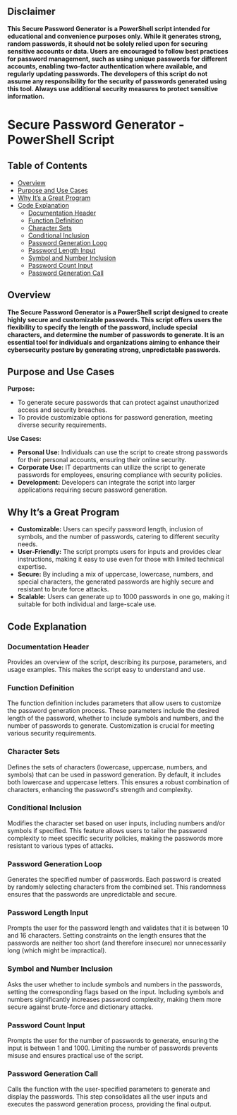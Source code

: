 <h2>Disclaimer</h2>
<b>This Secure Password Generator is a PowerShell script intended for educational and convenience purposes only. While it generates strong, random passwords, it should not be solely relied upon for securing sensitive accounts or data. Users are encouraged to follow best practices for password management, such as using unique passwords for different accounts, enabling two-factor authentication where available, and regularly updating passwords. The developers of this script do not assume any responsibility for the security of passwords generated using this tool. Always use additional security measures to protect sensitive information.</b>


<h1 id="top">Secure Password Generator - PowerShell Script</h1>

<h2>Table of Contents</h2>

- [Overview](#overview)
- [Purpose and Use Cases](#purpose-and-use-cases)
- [Why It’s a Great Program](#why-its-a-great-program)
- [Code Explanation](#code-explanation)
  - [Documentation Header](#documentation-header)
  - [Function Definition](#function-definition)
  - [Character Sets](#character-sets)
  - [Conditional Inclusion](#conditional-inclusion)
  - [Password Generation Loop](#password-generation-loop)
  - [Password Length Input](#password-length-input)
  - [Symbol and Number Inclusion](#symbol-and-number-inclusion)
  - [Password Count Input](#password-count-input)
  - [Password Generation Call](#password-generation-call)
  
<h2 id="overview">Overview</h2>
<b>The Secure Password Generator is a PowerShell script designed to create highly secure and customizable passwords. This script offers users the flexibility to specify the length of the password, include special characters, and determine the number of passwords to generate. It is an essential tool for individuals and organizations aiming to enhance their cybersecurity posture by generating strong, unpredictable passwords.</b>

<h2 id="purpose-and-use-cases">Purpose and Use Cases</h2>
<b>Purpose:</b>
<ul>
    <li>To generate secure passwords that can protect against unauthorized access and security breaches.</li>
    <li>To provide customizable options for password generation, meeting diverse security requirements.</li>
</ul>
<b>Use Cases:</b>
<ul>
    <li><b>Personal Use:</b> Individuals can use the script to create strong passwords for their personal accounts, ensuring their online security.</li>
    <li><b>Corporate Use:</b> IT departments can utilize the script to generate passwords for employees, ensuring compliance with security policies.</li>
    <li><b>Development:</b> Developers can integrate the script into larger applications requiring secure password generation.</li>
</ul>

<h2 id="why-its-a-great-program">Why It’s a Great Program</h2>
<ul>
    <li><b>Customizable:</b> Users can specify password length, inclusion of symbols, and the number of passwords, catering to different security needs.</li>
    <li><b>User-Friendly:</b> The script prompts users for inputs and provides clear instructions, making it easy to use even for those with limited technical expertise.</li>
    <li><b>Secure:</b> By including a mix of uppercase, lowercase, numbers, and special characters, the generated passwords are highly secure and resistant to brute force attacks.</li>
    <li><b>Scalable:</b> Users can generate up to 1000 passwords in one go, making it suitable for both individual and large-scale use.</li>
</ul>

<h2 id="code-explanation">Code Explanation</h2>
<h3 id="documentation-header">Documentation Header</h3>
<p>Provides an overview of the script, describing its purpose, parameters, and usage examples. This makes the script easy to understand and use.</p>

<h3 id="function-definition">Function Definition</h3>
<p>The function definition includes parameters that allow users to customize the password generation process. These parameters include the desired length of the password, whether to include symbols and numbers, and the number of passwords to generate. Customization is crucial for meeting various security requirements.</p>

<h3 id="character-sets">Character Sets</h3>
<p>Defines the sets of characters (lowercase, uppercase, numbers, and symbols) that can be used in password generation. By default, it includes both lowercase and uppercase letters. This ensures a robust combination of characters, enhancing the password's strength and complexity.</p>

<h3 id="conditional-inclusion">Conditional Inclusion</h3>
<p>Modifies the character set based on user inputs, including numbers and/or symbols if specified. This feature allows users to tailor the password complexity to meet specific security policies, making the passwords more resistant to various types of attacks.</p>

<h3 id="password-generation-loop">Password Generation Loop</h3>
<p>Generates the specified number of passwords. Each password is created by randomly selecting characters from the combined set. This randomness ensures that the passwords are unpredictable and secure.</p>

<h3 id="password-length-input">Password Length Input</h3>
<p>Prompts the user for the password length and validates that it is between 10 and 16 characters. Setting constraints on the length ensures that the passwords are neither too short (and therefore insecure) nor unnecessarily long (which might be impractical).</p>

<h3 id="symbol-and-number-inclusion">Symbol and Number Inclusion</h3>
<p>Asks the user whether to include symbols and numbers in the passwords, setting the corresponding flags based on the input. Including symbols and numbers significantly increases password complexity, making them more secure against brute-force and dictionary attacks.</p>

<h3 id="password-count-input">Password Count Input</h3>
<p>Prompts the user for the number of passwords to generate, ensuring the input is between 1 and 1000. Limiting the number of passwords prevents misuse and ensures practical use of the script.</p>

<h3 id="password-generation-call">Password Generation Call</h3>
<p>Calls the function with the user-specified parameters to generate and display the passwords. This step consolidates all the user inputs and executes the password generation process, providing the final output.</p>
